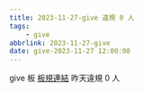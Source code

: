 ```yaml
---
title: 2023-11-27-give 違規 0 人
tags:
    - give
abbrlink: 2023-11-27-give
date: give-2023-11-27 12:00:00
---
```

give 板 [板規連結](https://www.ptt.cc/bbs/give/M.1612495900.A.C32.html)
昨天違規 0 人
